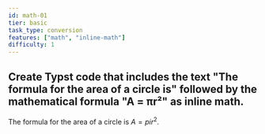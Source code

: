 ```yaml
---
id: math-01
tier: basic
task_type: conversion
features: ["math", "inline-math"]
difficulty: 1
---
```

Create Typst code that includes the text "The formula for the area of a circle is" followed by the mathematical formula "A = πr²" as inline math.
---
The formula for the area of a circle is $A = pi r^2$.
